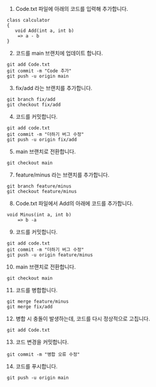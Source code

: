 1. Code.txt 파일에 아래의 코드를 입력해 추가합니다.
```
class calculator
{
   void Add(int a, int b)
	=> a - b
}
```

2. 코드를 main 브랜치에 업데이트 합니다.
```
git add Code.txt
git commit -m "Code 추가"
git push -u origin main
```

3. fix/add 라는 브랜치를 추가합니다.

```
git branch fix/add
git checkout fix/add
```

4. 코드를 커밋합니다.

```
git add code.txt
git commit -m "더하기 버그 수정"
git push -u origin fix/add
```

5. main 브랜치로 전환합니다.

```
git checkout main
```


7. feature/minus 라는 브랜치를 추가합니다.

```
git branch feature/minus
git checkout feature/minus
``` 

8. Code.txt 파일에서 Add의 아래에 코드를 추가합니다.

```
void Minus(int a, int b)
	=> b -a
```

9. 코드를 커밋합니다.

```
git add code.txt
git commit -m "더하기 버그 수정"
git push -u origin feature/minus
```

10. main 브랜치로 전환합니다.

```
git checkout main
```

11. 코드를 병합합니다.

```
git merge feature/minus
git merge fix/add
```

12. 병합 시 충돌이 발생하는데, 코드를 다시 정상적으로 고칩니다.

```
git add Code.txt
```

13. 코드 변경을 커밋합니다.

```
git commit -m "병합 오류 수정"
```

14. 코드를 푸시합니다.
```
git push -u origin main
```
